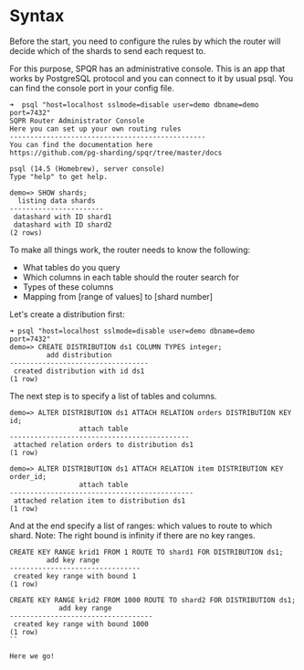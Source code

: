 # Syntax

Before the start, you need to configure the rules by which the router will decide which of the shards to send each request to.

For this purpose, SPQR has an administrative console. This is an app that works by PostgreSQL protocol and you can connect to it by usual psql. You can find the console port in your config file.

```
➜  psql "host=localhost sslmode=disable user=demo dbname=demo port=7432"
SQPR Router Administrator Console
Here you can set up your own routing rules
------------------------------------------------
You can find the documentation here
https://github.com/pg-sharding/spqr/tree/master/docs

psql (14.5 (Homebrew), server console)
Type "help" to get help.

demo=> SHOW shards;
  listing data shards  
-----------------------
 datashard with ID shard1
 datashard with ID shard2
(2 rows)
```

To make all things work, the router needs to know the following:

- What tables do you query
- Which columns in each table should the router search for
- Types of these columns
- Mapping from [range of values] to [shard number]

Let's create a distribution first:

```
➜ psql "host=localhost sslmode=disable user=demo dbname=demo port=7432"
demo=> CREATE DISTRIBUTION ds1 COLUMN TYPES integer;
         add distribution         
----------------------------------
 created distribution with id ds1
(1 row)
```

The next step is to specify a list of tables and columns.

```
demo=> ALTER DISTRIBUTION ds1 ATTACH RELATION orders DISTRIBUTION KEY id;
                 attach table               
--------------------------------------------
 attached relation orders to distribution ds1
(1 row)

demo=> ALTER DISTRIBUTION ds1 ATTACH RELATION item DISTRIBUTION KEY order_id;
                 attach table                 
---------------------------------------------
 attached relation item to distribution ds1
(1 row)
```

And at the end specify a list of ranges: which values to route to which shard. Note: The right bound is infinity if there are no key ranges.

```
CREATE KEY RANGE krid1 FROM 1 ROUTE TO shard1 FOR DISTRIBUTION ds1;
         add key range          
--------------------------------
 created key range with bound 1
(1 row)

CREATE KEY RANGE krid2 FROM 1000 ROUTE TO shard2 FOR DISTRIBUTION ds1;
            add key range          
-----------------------------------
 created key range with bound 1000
(1 row)
``

Here we go!
